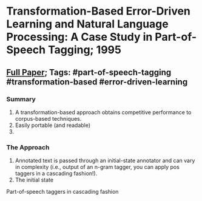 # Transformation-Based Error-Driven Learning and Natural Language Processing: A Case Study in Part-of-Speech Tagging; 1995

## [Full Paper](https://aclanthology.org/J95-4004/); Tags: #part-of-speech-tagging #transformation-based #error-driven-learning 

### Summary
1. A transformation-based approach obtains competitive performance to corpus-based techniques.
2. Easily portable (and readable)
3. 


### The Approach

1. Annotated text is passed through an initial-state annotator and can vary in complexity (i.e., output of an n-gram tagger, you can apply pos taggers in a cascading fashion!).
2. The initial state



Part-of-speech taggers in cascading fashion
